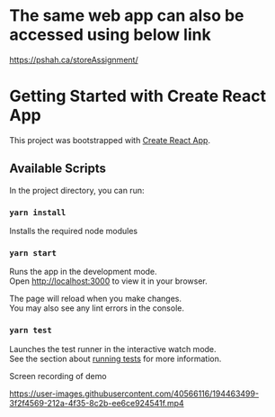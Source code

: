 # The same web app can also be accessed using below link

https://pshah.ca/storeAssignment/

# Getting Started with Create React App

This project was bootstrapped with [Create React App](https://github.com/facebook/create-react-app).

## Available Scripts

In the project directory, you can run:

### `yarn install`

Installs the required node modules

### `yarn start`

Runs the app in the development mode.\
Open [http://localhost:3000](http://localhost:3000) to view it in your browser.

The page will reload when you make changes.\
You may also see any lint errors in the console.

### `yarn test`

Launches the test runner in the interactive watch mode.\
See the section about [running tests](https://facebook.github.io/create-react-app/docs/running-tests) for more information.


Screen recording of demo

https://user-images.githubusercontent.com/40566116/194463499-3f2f4569-212a-4f35-8c2b-ee6ce924541f.mp4

